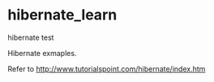 hibernate_learn
===============

hibernate test


Hibernate exmaples.

Refer to http://www.tutorialspoint.com/hibernate/index.htm 
